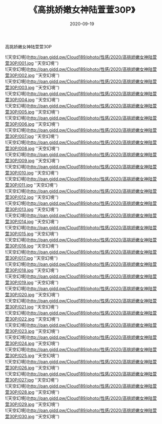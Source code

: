 ﻿---
layout: post
title:  《高挑娇嫩女神陆萱萱30P》
date:   2020-09-19
img: http://pan.gjdd.pw/Cloud189/photo/性感/2020/高挑娇嫩女神陆萱萱30P/000.jpg
categories: [美女, 性感, 泳衣]
---

高挑娇嫩女神陆萱萱30P



![天空幻境](http://pan.gjdd.pw/Cloud189/photo/性感/2020/高挑娇嫩女神陆萱萱30P/001.jpg ''天空幻境'') <br>
![天空幻境](http://pan.gjdd.pw/Cloud189/photo/性感/2020/高挑娇嫩女神陆萱萱30P/002.jpg ''天空幻境'') <br>
![天空幻境](http://pan.gjdd.pw/Cloud189/photo/性感/2020/高挑娇嫩女神陆萱萱30P/003.jpg ''天空幻境'') <br>
![天空幻境](http://pan.gjdd.pw/Cloud189/photo/性感/2020/高挑娇嫩女神陆萱萱30P/004.jpg ''天空幻境'') <br>
![天空幻境](http://pan.gjdd.pw/Cloud189/photo/性感/2020/高挑娇嫩女神陆萱萱30P/005.jpg ''天空幻境'') <br>
![天空幻境](http://pan.gjdd.pw/Cloud189/photo/性感/2020/高挑娇嫩女神陆萱萱30P/006.jpg ''天空幻境'') <br>
![天空幻境](http://pan.gjdd.pw/Cloud189/photo/性感/2020/高挑娇嫩女神陆萱萱30P/007.jpg ''天空幻境'') <br>
![天空幻境](http://pan.gjdd.pw/Cloud189/photo/性感/2020/高挑娇嫩女神陆萱萱30P/008.jpg ''天空幻境'') <br>
![天空幻境](http://pan.gjdd.pw/Cloud189/photo/性感/2020/高挑娇嫩女神陆萱萱30P/009.jpg ''天空幻境'') <br>
![天空幻境](http://pan.gjdd.pw/Cloud189/photo/性感/2020/高挑娇嫩女神陆萱萱30P/010.jpg ''天空幻境'') <br>
![天空幻境](http://pan.gjdd.pw/Cloud189/photo/性感/2020/高挑娇嫩女神陆萱萱30P/011.jpg ''天空幻境'') <br>
![天空幻境](http://pan.gjdd.pw/Cloud189/photo/性感/2020/高挑娇嫩女神陆萱萱30P/012.jpg ''天空幻境'') <br>
![天空幻境](http://pan.gjdd.pw/Cloud189/photo/性感/2020/高挑娇嫩女神陆萱萱30P/013.jpg ''天空幻境'') <br>
![天空幻境](http://pan.gjdd.pw/Cloud189/photo/性感/2020/高挑娇嫩女神陆萱萱30P/014.jpg ''天空幻境'') <br>
![天空幻境](http://pan.gjdd.pw/Cloud189/photo/性感/2020/高挑娇嫩女神陆萱萱30P/015.jpg ''天空幻境'') <br>
![天空幻境](http://pan.gjdd.pw/Cloud189/photo/性感/2020/高挑娇嫩女神陆萱萱30P/016.jpg ''天空幻境'') <br>
![天空幻境](http://pan.gjdd.pw/Cloud189/photo/性感/2020/高挑娇嫩女神陆萱萱30P/017.jpg ''天空幻境'') <br>
![天空幻境](http://pan.gjdd.pw/Cloud189/photo/性感/2020/高挑娇嫩女神陆萱萱30P/018.jpg ''天空幻境'') <br>
![天空幻境](http://pan.gjdd.pw/Cloud189/photo/性感/2020/高挑娇嫩女神陆萱萱30P/019.jpg ''天空幻境'') <br>
![天空幻境](http://pan.gjdd.pw/Cloud189/photo/性感/2020/高挑娇嫩女神陆萱萱30P/020.jpg ''天空幻境'') <br>
![天空幻境](http://pan.gjdd.pw/Cloud189/photo/性感/2020/高挑娇嫩女神陆萱萱30P/021.jpg ''天空幻境'') <br>
![天空幻境](http://pan.gjdd.pw/Cloud189/photo/性感/2020/高挑娇嫩女神陆萱萱30P/022.jpg ''天空幻境'') <br>
![天空幻境](http://pan.gjdd.pw/Cloud189/photo/性感/2020/高挑娇嫩女神陆萱萱30P/023.jpg ''天空幻境'') <br>
![天空幻境](http://pan.gjdd.pw/Cloud189/photo/性感/2020/高挑娇嫩女神陆萱萱30P/024.jpg ''天空幻境'') <br>
![天空幻境](http://pan.gjdd.pw/Cloud189/photo/性感/2020/高挑娇嫩女神陆萱萱30P/025.jpg ''天空幻境'') <br>
![天空幻境](http://pan.gjdd.pw/Cloud189/photo/性感/2020/高挑娇嫩女神陆萱萱30P/026.jpg ''天空幻境'') <br>
![天空幻境](http://pan.gjdd.pw/Cloud189/photo/性感/2020/高挑娇嫩女神陆萱萱30P/027.jpg ''天空幻境'') <br>
![天空幻境](http://pan.gjdd.pw/Cloud189/photo/性感/2020/高挑娇嫩女神陆萱萱30P/028.jpg ''天空幻境'') <br>
![天空幻境](http://pan.gjdd.pw/Cloud189/photo/性感/2020/高挑娇嫩女神陆萱萱30P/029.jpg ''天空幻境'') <br>
![天空幻境](http://pan.gjdd.pw/Cloud189/photo/性感/2020/高挑娇嫩女神陆萱萱30P/030.jpg ''天空幻境'') <br>